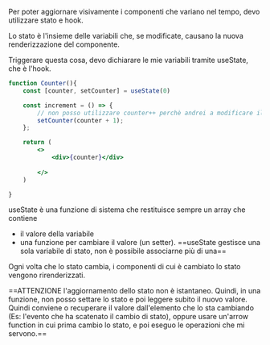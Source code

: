 Per poter aggiornare visivamente i componenti che variano nel tempo, devo utilizzare stato e hook.

Lo stato è l'insieme delle variabili che, se  modificate, causano la nuova renderizzazione del componente.

Triggerare questa cosa, devo dichiarare le mie variabili tramite useState, che è l'hook.

```jsx
function Counter(){
	const [counter, setCounter] = useState(0)

	const increment = () => {
		// non posso utilizzare counter++ perchè andrei a modificare il valore della variabile direttamente, che però è un const, quindi andrebbe in errore.
		setCounter(counter + 1);
	};

	return (
		<>
			<div>{counter}</div>
			
		</>
	)

}
```

useState è una funzione di sistema che restituisce sempre un array che contiene
- il valore della variabile
- una funzione per cambiare il valore (un setter).
==useState gestisce una sola variabile di stato, non è possibile associarne più di una==

Ogni volta che lo stato cambia, i componenti di cui è cambiato lo stato vengono rirenderizzati.

==ATTENZIONE l'aggiornamento dello stato non è istantaneo. Quindi, in una funzione, non posso settare lo stato e poi leggere subito il nuovo valore. Quindi conviene o recuperare il valore dall'elemento che lo sta cambiando (Es: l'evento che ha scatenato il cambio di stato), oppure usare un'arrow function in cui prima cambio lo stato, e poi eseguo le operazioni che mi servono.==